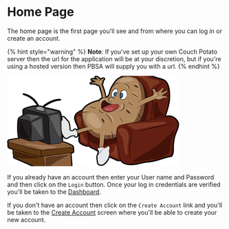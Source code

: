 # Home Page

The home page is the first page you'll see and from where you can log in or create an account.

{% hint style="warning" %}
**Note**: If you've set up your own Couch Potato server then the url for the application will be at your discretion, but if you're using a hosted version then PBSA will supply you with a url.
{% endhint %}

![](../../../.gitbook/assets/image%20%2816%29.png)

If you already have an account then enter your User name and Password and then click on the `Login` button. Once your log in credentials are verified you'll be taken to the [Dashboard](dashboard/).

If you don't have an account then click on the `Create Account` link and you'll be taken to the [Create Account](creating-an-account.md) screen where you'll be able to create your new account.

